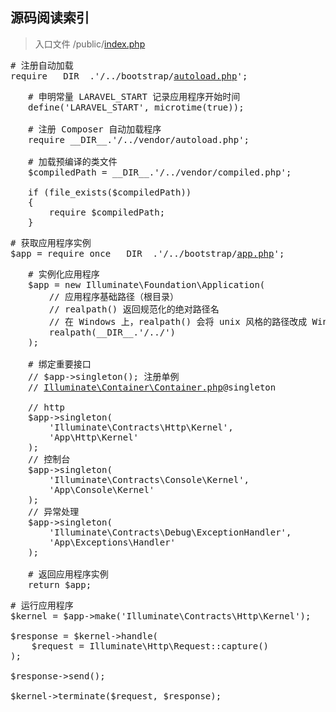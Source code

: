 ## 源码阅读索引

> 入口文件 /public/[index.php](public/index.php)


<pre>
# 注册自动加载
require __DIR__.'/../bootstrap/<a href="bootstrap/autoload.php">autoload.php</a>';
</pre>

<pre style="margin-left: 2em;">
# 申明常量 LARAVEL_START 记录应用程序开始时间
define('LARAVEL_START', microtime(true));

# 注册 Composer 自动加载程序
require __DIR__.'/../vendor/autoload.php';

# 加载预编译的类文件
$compiledPath = __DIR__.'/../vendor/compiled.php';

if (file_exists($compiledPath))
{
    require $compiledPath;
}
</pre>

<pre>
# 获取应用程序实例
$app = require_once __DIR__.'/../bootstrap/<a href="bootstrap/app.php">app.php</a>';
</pre>

<pre style="margin-left: 2em;">
# 实例化应用程序
$app = new Illuminate\Foundation\Application(
    // 应用程序基础路径（根目录）
    // realpath() 返回规范化的绝对路径名
    // 在 Windows 上，realpath() 会将 unix 风格的路径改成 Windows 风格的。
    realpath(__DIR__.'/../')
);

# 绑定重要接口
// $app->singleton(); 注册单例
// <a href="vendor/laravel/framework/src/Illuminate/Container/Container.php">Illuminate\Container\Container.php</a>@singleton

// http
$app->singleton(
    'Illuminate\Contracts\Http\Kernel',
    'App\Http\Kernel'
);
// 控制台
$app->singleton(
    'Illuminate\Contracts\Console\Kernel',
    'App\Console\Kernel'
);
// 异常处理
$app->singleton(
    'Illuminate\Contracts\Debug\ExceptionHandler',
    'App\Exceptions\Handler'
);

# 返回应用程序实例
return $app;
</pre>

<pre>
# 运行应用程序
$kernel = $app->make('Illuminate\Contracts\Http\Kernel');

$response = $kernel->handle(
    $request = Illuminate\Http\Request::capture()
);

$response->send();

$kernel->terminate($request, $response);
</pre>



